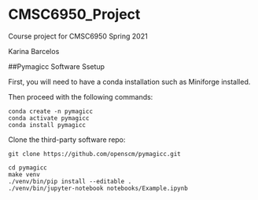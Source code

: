 # CMSC6950_Project
Course project for CMSC6950 Spring 2021

Karina Barcelos

##Pymagicc Software Ssetup

First, you will need to have a conda installation such as Miniforge installed.

Then proceed with the following commands:

```
conda create -n pymagicc
conda activate pymagicc
conda install pymagicc
```

Clone the third-party software repo:

```
git clone https://github.com/openscm/pymagicc.git

cd pymagicc
make venv
./venv/bin/pip install --editable .
./venv/bin/jupyter-notebook notebooks/Example.ipynb
```
